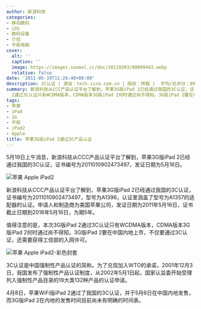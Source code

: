 ```yaml
---
author: 新浪科技
categories:
- 移动数码
- iOS
- 数码设备
- 介绍
- 平板电脑
cover:
  alt: ''
  caption: ''
  image: https://images.soomal.cc/doc/20110303/00009443.webp
  relative: false
date: '2011-05-19T11:26:40+08:00'
description: 3C认证 | 源自：tech.sina.com.cn | 版权：转载 |  平均/总评分：09.00/9
summary: 新浪科技从CCC产品认证平台了解到，苹果3G版iPad 2已经通过我国的3C认证，证书编号为2011010902473497，型号为A1396，认证里涵盖了型号为A1357的适配器的认证。申请人和制造商为美国苹果公司，发证日期为2011年5月16日，证书截止日期到2016年5月16日，为期5年。值得注意的是，本次3G版iPad
  2通过3C认证只有WCDMA版本，CDMA版本3G版iPad 2何时通过尚不得知。3G版iPad 2要在中国内地上市，不仅要通过3C认证，还需要获得工信部的入网许可。
tags:
- 苹果
- iPad
- 3G
- 平板
- iPad2
- Apple
title: 苹果3G版iPad 2通过3C产品认证
---
```


5月19日上午消息，新浪科技从CCC产品认证平台了解到，苹果3G版iPad 2已经通过我国的3C认证，证书编号为2011010902473497，发证日期为5月16日。



![苹果 Apple iPad2](https://images.soomal.cc/doc/20110303/00009437.webp)



新浪科技从CCC产品认证平台了解到，苹果3G版iPad 2已经通过我国的3C认证，证书编号为2011010902473497，型号为A1396，认证里涵盖了型号为A1357的适配器的认证。申请人和制造商为美国苹果公司，发证日期为2011年5月16日，证书截止日期到2016年5月16日，为期5年。



值得注意的是，本次3G版iPad 2通过3C认证只有WCDMA版本，CDMA版本3G版iPad 2何时通过尚不得知。3G版iPad 2要在中国内地上市，不仅要通过3C认证，还需要获得工信部的入网许可。



![苹果 Apple iPad2-彩色封套](https://images.soomal.cc/doc/20110303/00009444.webp)



3C认证是中国强制性产品认证的简称。为了兑现加入WTO的承诺，2001年12月3日，我国发布了强制性产品认证制度，从2002年5月1日起，国家认监委开始受理列入强制性产品目录的19大类132种产品的认证申请。



4月8日，苹果WiFi版iPad 2通过了我国的3C认证，并于5月6日在中国内地发售，而3G版iPad 2在内地的发售时间目前尚未有明确的时间表。